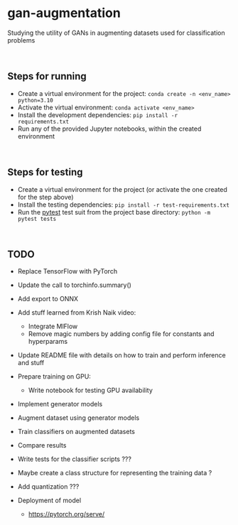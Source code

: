 # gan-augmentation
Studying the utility of GANs in augmenting datasets used for classification problems

<br>

## Steps for running
- Create a virtual environment for the project: `conda create -n <env_name> python=3.10`
- Activate the virtual environment: `conda activate <env_name>`
- Install the development dependencies: `pip install -r requirements.txt`
- Run any of the provided Jupyter notebooks, within the created environment

<br>

## Steps for testing
- Create a virtual environment for the project (or activate the one created for the step above)
- Install the testing dependencies: `pip install -r test-requirements.txt`
- Run the [pytest](https://docs.pytest.org/en/8.1.x/) test suit from the project base directory: `python -m pytest tests`

<br>

## TODO
- Replace TensorFlow with PyTorch
- Update the call to torchinfo.summary()

- Add export to ONNX
- Add stuff learned from Krish Naik video:
    - Integrate MlFlow
    - Remove magic numbers by adding config file for constants and hyperparams
- Update README file with details on how to train and perform inference and stuff
- Prepare training on GPU:
    - Write notebook for testing GPU availability
- Implement generator models
- Augment dataset using generator models
- Train classifiers on augmented datasets
- Compare results

- Write tests for the classifier scripts ???
- Maybe create a class structure for representing the training data ?
- Add quantization ???
- Deployment of model
    - https://pytorch.org/serve/